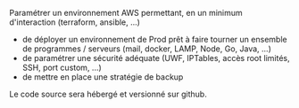 Paramétrer un environnement AWS permettant, en un minimum d'interaction (terraform, ansible, ...)
 - de déployer un environnement de Prod prêt à faire tourner un ensemble de programmes / serveurs (mail, docker, LAMP, Node, Go, Java, ...)
 - de paramétrer une sécurité adéquate (UWF, IPTables, accès root limités, SSH, port custom, ...)
 - de mettre en place une stratégie de backup
 
Le code source sera hébergé et versionné sur github.